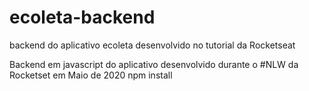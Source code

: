 # ecoleta-backend
backend do aplicativo ecoleta desenvolvido no tutorial da Rocketseat

Backend em javascript do aplicativo desenvolvido durante o #NLW da Rocketset em Maio de 2020
npm install
